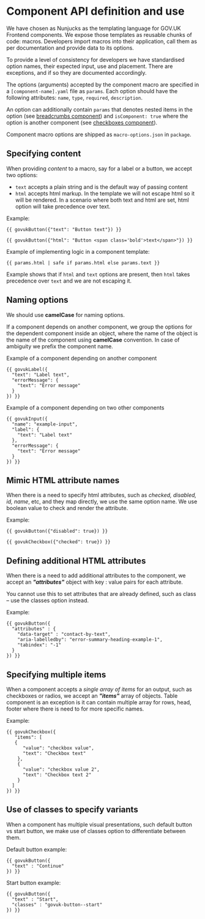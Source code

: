 # Component API definition and use

We have chosen as Nunjucks as the templating language for GOV.UK Frontend components. We expose those templates as reusable chunks of code: macros. Developers import macros into their application, call them as per documentation and provide data to its options.

To provide a level of consistency for developers we have standardised option names, their expected input, use and placement. There are exceptions, and if so they are documented accordingly.

The options (arguments) accepted by the component macro are specified in a `[component-name].yaml` file as `params`. Each option should have the following attributes: `name`, `type`, `required`, `description`.

An option can additionally contain `params` that denotes nested items in the option (see [breadcrumbs component](/src/govuk/components/breadcrumbs/breadcrumbs.yaml#L6)) and `isComponent: true` where the option is another component (see [checkboxes component](/src/govuk/components/checkboxes/checkboxes.yaml#L11)).

Component macro options are shipped as `macro-options.json` in `package`.

## Specifying content

When providing _content_ to a macro, say for a label or a button, we accept two options:

- `text` accepts a plain string and is the default way of passing content
- `html` accepts html markup. In the template we will not escape html so it will be rendered. In a scenario where both text and html are set, html option will take precedence over text.

Example:

`{{ govukButton({"text": "Button text"}) }}`

`{{ govukButton({"html": "Button <span class='bold'>text</span>"}) }}`

Example of implementing logic in a component template:

`{{ params.html | safe if params.html else params.text }}`

Example shows that if `html` and `text` options are present, then `html` takes precedence over `text` and we are not escaping it.

## Naming options

We should use **camelCase** for naming options.

If a component depends on another component, we group the options for the dependent component inside an object, where the name of the object is the name of the component using **camelCase** convention. In case of ambiguity we prefix the component name.

Example of a component depending on another component

```
{{ govukLabel({
  "text": "Label text",
  "errorMessage": {
    "text": "Error message"
  }
}) }}
```

Example of a component depending on two other components

```
{{ govukInput({
  "name": "example-input",
  "label": {
    "text": "Label text"
  },
  "errorMessage": {
    "text": "Error message"
  }
}) }}
```

## Mimic HTML attribute names

When there is a need to specify html attributes, such as _checked, disabled, id, name_, etc, and they map directly, we use the same option name. We use boolean value to check and render the attribute.

Example:

`{{ govukButton({"disabled": true}) }}`

`{{ govukCheckbox({"checked": true}) }}`

## Defining additional HTML attributes

When there is a need to add additional attributes to the component, we accept an **_"attributes"_** object with key : value pairs for each attribute.

You cannot use this to set attributes that are already defined, such as class – use the classes option instead.

Example:

```
{{ govukButton({
  "attributes" : {
    "data-target" : "contact-by-text",
    "aria-labelledby": "error-summary-heading-example-1",
    "tabindex": "-1"
  }
}) }}
```

## Specifying multiple items

When a component accepts a _single array of items_ for an output, such as checkboxes or radios, we accept an **_"items"_** array of objects. Table component is an exception is it can contain multiple array for rows, head, footer where there is need to for more specific names.

Example:

```
{{ govukCheckbox({
   "items": [
   {
      "value": "checkbox value",
      "text": "Checkbox text"
    },
    {
      "value": "checkbox value 2",
      "text": "Checkbox text 2"
    }
  ]
}) }}
```

## Use of classes to specify variants

When a component has multiple visual presentations, such default button vs start button, we make use of classes option to differentiate between them.

Default button example:

```
{{ govukButton({
  "text" : "Continue"
}) }}
```

Start button example:

```
{{ govukButton({
  "text" : "Start",
  "classes" : "govuk-button--start"
}) }}
```
